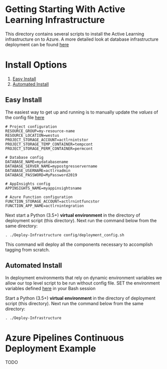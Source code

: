 # Getting Starting With Active Learning Infrastructure

This directory contains several scripts to install the Active Learning infrastructure on to Azure. A more detailed look at database infrastructure deployment can be found [here](../../db/README.md) 

# Install Options
1. [Easy Install](#step1)
2. [Automated Install](#step2)

## Easy Install <a name="step1"></a>

The easiest way to get up and running is to manually update the _values_ of the config file [here](config/deployment_config.sh)

```
# Project configuration
RESOURCE_GROUP=my-resource-name
RESOURCE_LOCATION=westus
PROJECT_STORAGE_ACCOUNT=actlrnintstor
PROJECT_STORAGE_TEMP_CONTAINER=tempcont
PROJECT_STORAGE_PERM_CONTAINER=permcont

# Database config
DATABASE_NAME=mydatabasename
DATABASE_SERVER_NAME=mypostgresservername
DATABASE_USERNAME=actlrnadmin
DATABASE_PASSWORD=MyPassword2019

# AppInsights config
APPINSIGHTS_NAME=myappinsightsname

# Azure Function configuration
FUNCTION_STORAGE_ACCOUNT=actlrnintfuncstor
FUNCTION_APP_NAME=actlrnintegration
```

Next start a Python (3.5+) __virtual environment__ in the directory of deployment script (this directory). Next run the command below from the same directory:

```
. ./Deploy-Infrastructure config/deployment_config.sh
```

This command will deploy all the components necessary to accomplish tagging from scratch. 

## Automated Install <a name="step2"></a>

In deployment environments that rely on dynamic environment variables we allow our top level script to be run without config file. SET the environment variables defined [here](config/deployment_config.sh) in your Bash session

Start a Python (3.5+) __virtual environment__ in the directory of deployment script (this directory). Next run the command below from the same directory:

```
. ./Deploy-Infrastructure
```

# Azure Pipelines Continuous Deployment Example

TODO